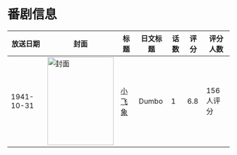 # 番剧信息

|放送日期|封面|标题|日文标题|话数|评分|评分人数|
|---|---|---|---|---|---|---|
|1941-10-31|<img src="https://lain.bgm.tv/pic/cover/c/f9/e2/64087_32ooo.jpg" alt="封面" style="width:150px;height:200px;object-fit:cover;">|[小飞象](https://bangumi.tv/subject/64087)|Dumbo|1|6.8|156人评分|
